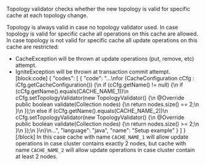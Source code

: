 Topology validator checks whether the new topology is valid for specific cache at each topology change.

Topology is always valid in case no topology validator used.
In case topology is valid for specific cache all operations on this cache are allowed.
In case topology is not valid for specific cache all update operations on this cache are restricted:
   - CacheException will be thrown at update operations (put, remove, etc) attempt.
   - IgniteException will be thrown at transaction commit attempt.
[block:code]
{
  "codes": [
    {
      "code": "...\nfor (CacheConfiguration cCfg : iCfg.getCacheConfiguration()) {\n    if (cCfg.getName() != null) {\n        if (cCfg.getName().equals(CACHE_NAME_1))\n            cCfg.setTopologyValidator(new TopologyValidator() {\n                @Override public boolean validate(Collection<ClusterNode> nodes) {\n                    return nodes.size() == 2;\n                }\n            });\n        else if (cCfg.getName().equals(CACHE_NAME_2))\n            cCfg.setTopologyValidator(new TopologyValidator() {\n                @Override public boolean validate(Collection<ClusterNode> nodes) {\n                    return nodes.size() >= 2;\n                }\n            });\n    }\n}\n...",
      "language": "java",
      "name": "Setup example"
    }
  ]
}
[/block]
In this case cache with name `CACHE_NAME_1` will allow update operations in case cluster contains exactly 2 nodes, but cache with name `CACHE_NAME_2` will allow update operations in case cluster contain at least 2 nodes.